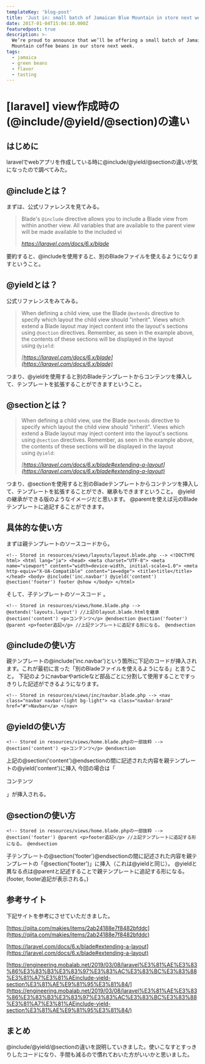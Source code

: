 ```yaml
---
templateKey: 'blog-post'
title: 'Just in: small batch of Jamaican Blue Mountain in store next week'
date: 2017-01-04T15:04:10.000Z
featuredpost: true
description: >-
  We’re proud to announce that we’ll be offering a small batch of Jamaica Blue
  Mountain coffee beans in our store next week.
tags:
  - jamaica
  - green beans
  - flavor
  - tasting
---
```

# [laravel] view作成時の(@include/@yield/@section)の違い

## はじめに

laravelでwebアプリを作成している時に@include/@yield/@sectionの違いが気になったので調べてみた。

## @includeとは？

まずは、公式リファレンスを見てみる。

> Blade's `@include` directive allows you to include a Blade view from within another view. All variables that are available to the parent view will be made available to the included vi
> 
> <cite>https://laravel.com/docs/6.x/blade</cite>

要約すると、@includeを使用すると、別のBladeファイルを使えるようになりますということ。

## @yieldとは？

公式リファレンスをみてみる。

> When defining a child view, use the Blade `@extends` directive to specify which layout the child view should "inherit". Views which extend a Blade layout may inject content into the layout's sections using `@section` directives. Remember, as seen in the example above, the contents of these sections will be displayed in the layout using `@yield`:
> 
> <cite>[https://laravel.com/docs/6.x/blade](https://laravel.com/docs/6.x/blade)</cite>

つまり、@yieldを使用すると別のBladeテンプレートからコンテンツを挿入して、テンプレートを拡張することができますということ。

## @sectionとは？

> When defining a child view, use the Blade `@extends` directive to specify which layout the child view should "inherit". Views which extend a Blade layout may inject content into the layout's sections using `@section` directives. Remember, as seen in the example above, the contents of these sections will be displayed in the layout using `@yield`:
> 
> <cite>[https://laravel.com/docs/6.x/blade#extending-a-layout](https://laravel.com/docs/6.x/blade#extending-a-layout)</cite>

つまり、@sectionを使用すると別のBladeテンプレートからコンテンツを挿入して、テンプレートを拡張することができ、継承もできますということ。
@yieldの継承ができる版のようなイメージだと思います。
@parentを使えば元のBladeテンプレートに追記することができます。

## 具体的な使い方

まずは親テンプレートのソースコードから。

```
<!-- Stored in resources/views/layouts/layout.blade.php --> <!DOCTYPE html> <html lang="ja"> <head> <meta charset="UTF-8"> <meta name="viewport" content="width=device-width, initial-scale=1.0"> <meta http-equiv="X-UA-Compatible" content="ie=edge"> <title>title</title> </head> <body> @include('inc.navbar') @yield('content') @section('footer') footer @show </body> </html>
```

そして、子テンプレートのソースコード 。

```
<!-- Stored in resources/views/home.blade.php --> @extends('layouts.layout') //上記のlayout.blade.htmlを継承 @section('content') <p>コンテンツ</p> @endsection @section('footer') @parent <p>footer追記</p> //上記テンプレートに追記する形になる。 @endsection
```

## @includeの使い方

親テンプレートの@include('inc.navbar')という箇所に下記のコードが挿入されます。これが最初に言った「別のBladeファイルを使えるようになる」と言うこと。
下記のようにnavbarやarticleなど部品ごとに分割して使用することですっきりした記述ができるようになります。

```
<!-- Stored in resources/views/inc/navbar.blade.php --> <nav class="navbar navbar-light bg-light"> <a class="navbar-brand" href="#">Navbar</a> </nav>
```

## @yieldの使い方

```
<!-- Stored in resources/views/home.blade.phpの一部抜粋 --> @section('content') <p>コンテンツ</p> @endsection
```

上記の@section('content')@endsectionの間に記述された内容を親テンプレートの@yield('content')に挿入
今回の場合は「<p>コンテンツ</p>」が挿入される。

## @sectionの使い方

```
<!-- Stored in resources/views/home.blade.phpの一部抜粋 --> @section('footer') @parent <p>footer追記</p> //上記テンプレートに追記する形になる。 @endsection
```

子テンプレートの@section('footer')@endsectionの間に記述された内容を親テンプレートの「@section('footer')」に挿入（これは@yieldと同じ）。
@yieldと異なる点は@parentと記述することで親テンプレートに追記する形になる。(footer, footer追記が表示される。)

## 参考サイト

下記サイトを参考にさせていただきました。

[https://qiita.com/makies/items/2ab24188e7f8482bfddc](https://qiita.com/makies/items/2ab24188e7f8482bfddc)

[https://laravel.com/docs/6.x/blade#extending-a-layout](https://laravel.com/docs/6.x/blade#extending-a-layout)

[https://engineering.mobalab.net/2019/03/08/laravel%E3%81%AE%E3%83%86%E3%83%B3%E3%83%97%E3%83%AC%E3%83%BC%E3%83%88%E3%81%A7%E3%81%AEinclude-yield-section%E3%81%AE%E9%81%95%E3%81%84/](https://engineering.mobalab.net/2019/03/08/laravel%E3%81%AE%E3%83%86%E3%83%B3%E3%83%97%E3%83%AC%E3%83%BC%E3%83%88%E3%81%A7%E3%81%AEinclude-yield-section%E3%81%AE%E9%81%95%E3%81%84/)

## まとめ

@include/@yield/@sectionの違いを説明していきました。使いこなすとすっきりしたコードになり、手間も減るので慣れておいた方がいいかと思いました。